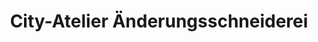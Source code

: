 ---
title: "City-Atelier Änderungsschneiderei"
url: /euskirchen/city-atelier-aenderungsschneiderei/
shop: Schneiderei
---